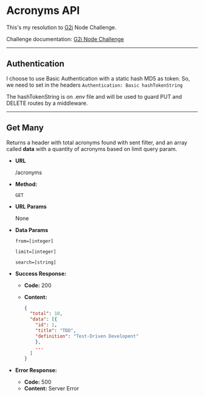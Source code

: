 # Acronyms API

This's my resolution to [G2i](https://github.com/g2i) Node Challenge.

Challenge documentation: [G2i Node Challenge](https://public.3.basecamp.com/p/b7qHoMSf3CBYZ7FAqMn7XBmY)

---

## Authentication

I choose to use Basic Authentication with a static hash MD5 as token. So, we need to set in the headers `Authentication: Basic hashTokenString`

The hashTokenString is on .env file and will be used to guard PUT and DELETE routes by a middleware.

---

## Get Many

  Returns a header with total acronyms found with sent filter, and an array called **data** with a quantity of acronyms based on limit query param.

* **URL**

  /acronyms

* **Method:**

  `GET`
  
* **URL Params**

    None

* **Data Params**

  `from=[integer]`

  `limit=[integer]`

  `search=[string]`

* **Success Response:**

  * **Code:** 200
  * **Content:**

    ```json
    { 
      "total": 10, 
      "data": [{ 
        "id": 1, 
        "title": "TDD", 
        "definition": "Test-Driven Developent"
        },
        ...
      ] 
    }
    ```

* **Error Response:**

  * **Code:** 500
  * **Content:** Server Error

